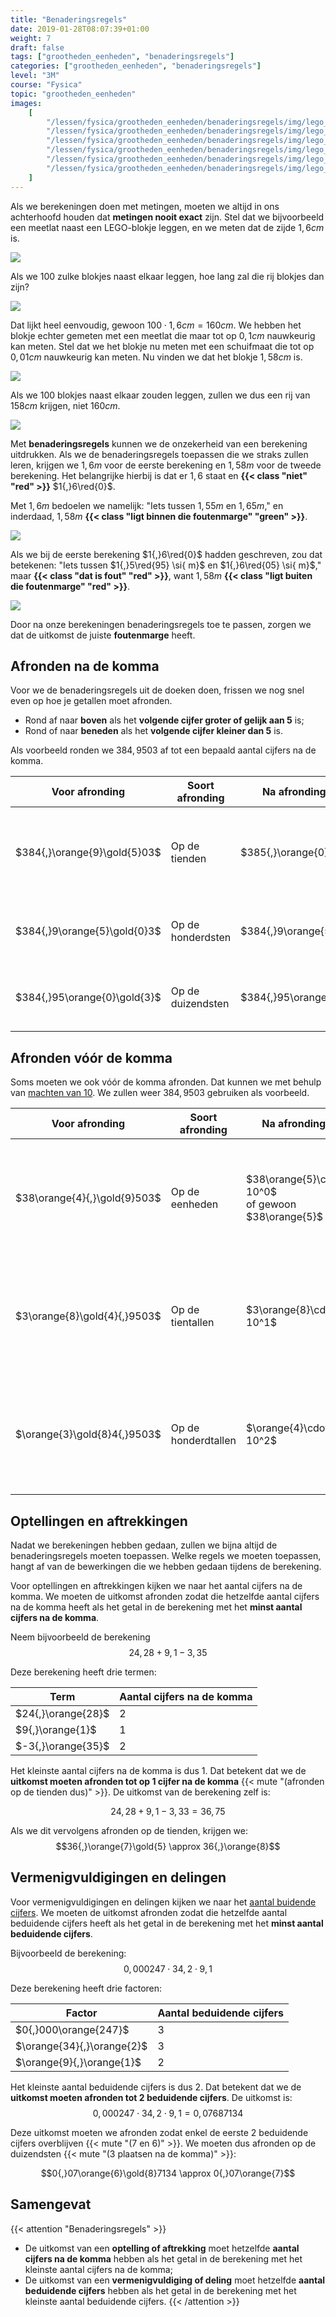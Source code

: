 ```yaml
---
title: "Benaderingsregels"
date: 2019-01-28T08:07:39+01:00
weight: 7
draft: false
tags: ["grootheden_eenheden", "benaderingsregels"]
categories: ["grootheden_eenheden", "benaderingsregels"]
level: "3M"
course: "Fysica"
topic: "grootheden_eenheden"
images:
    [
        "/lessen/fysica/grootheden_eenheden/benaderingsregels/img/lego_meetlat.png",
        "/lessen/fysica/grootheden_eenheden/benaderingsregels/img/lego_100_bricks.png",
        "/lessen/fysica/grootheden_eenheden/benaderingsregels/img/lego_schuifmaat.png",
        "/lessen/fysica/grootheden_eenheden/benaderingsregels/img/lego_100_measured.png",
        "/lessen/fysica/grootheden_eenheden/benaderingsregels/img/lego_100_correct_margin.png",
        "/lessen/fysica/grootheden_eenheden/benaderingsregels/img/lego_100_wrong_margin.png",
    ]
---
```


Als we berekeningen doen met metingen, moeten we altijd in ons achterhoofd
houden dat **metingen nooit exact** zijn. Stel dat we bijvoorbeeld een meetlat
naast een LEGO-blokje leggen, en we meten dat de zijde
$1{,}6 \si{ cm}$ is.

![](img/lego_meetlat.png )

Als we 100 zulke blokjes naast elkaar leggen,
hoe lang zal die rij blokjes dan zijn?

![](img/lego_100_bricks.png )

Dat lijkt heel eenvoudig, gewoon $100 \cdot 1{,}6 \si{ cm} = 160 \si{ cm}$. We
hebben het blokje echter gemeten met een meetlat die maar tot op $0{,}1 \si{
cm}$ nauwkeurig kan meten. Stel dat we het blokje nu meten met een schuifmaat
die tot op $0{,}01 \si{ cm}$ nauwkeurig kan meten. Nu vinden we dat het blokje
$1{,}58 \si{ cm}$ is.

![](img/lego_schuifmaat.png )

Als we 100 blokjes naast elkaar zouden leggen, zullen we dus een rij van $158
\si{ cm}$ krijgen, niet $160 \si{ cm}$.

![](img/lego_100_measured.png )

Met **benaderingsregels** kunnen we de onzekerheid van een berekening
uitdrukken. Als we de benaderingsregels toepassen die we straks zullen leren,
krijgen we $1{,}6 \si{ m}$ voor de eerste berekening en $1{,}58 \si{ m}$ voor
de tweede berekening. Het belangrijke hierbij is dat er $1{,}6$ staat en
**{{< class "niet" "red" >}}** $1{,}6\red{0}$.

Met $1{,}6 \si{ m}$ bedoelen we namelijk: "Iets tussen $1{,}55 \si{ m}$ en
$1{,}65 \si{ m}$," en inderdaad, $1{,}58 \si{ m}$
**{{< class "ligt binnen die foutenmarge" "green" >}}**.

![](img/lego_100_correct_margin.png )

Als we bij de eerste berekening $1{,}6\red{0}$ hadden geschreven, zou dat
betekenen: "Iets tussen $1{,}5\red{95} \si{ m}$ en $1{,}6\red{05} \si{ m}$,"
maar
**{{< class "dat is fout" "red" >}}**,
want $1{,}58 \si{ m}$
**{{< class "ligt buiten die foutenmarge" "red" >}}**.

![](img/lego_100_wrong_margin.png )

Door na onze berekeningen benaderingsregels toe te passen, zorgen we dat de
uitkomst de juiste **foutenmarge** heeft.

## Afronden na de komma

Voor we de benaderingsregels uit de doeken doen, frissen we nog snel even op
hoe je getallen moet afronden.

-   Rond af naar **boven** als het **volgende cijfer groter of gelijk aan 5** is;
-   Rond of naar **beneden** als het **volgende cijfer kleiner dan 5** is.

Als voorbeeld ronden we $384{,}9503$ af tot een bepaald aantal cijfers na de
komma.

| Voor afronding               | Soort afronding   | Na afronding         | Uitleg                                                                               |
| ---------------------------- | ----------------- | -------------------- | ------------------------------------------------------------------------------------ |
| $384{,}\orange{9}\gold{5}03$ | Op de tienden     | $385{,}\orange{0}$   | $\gold{5} \ge 5$ dus $\orange{9}$ wordt $1\orange{0}$, waardoor de $4$ een $5$ wordt |
| $384{,}9\orange{5}\gold{0}3$ | Op de honderdsten | $384{,}9\orange{5}$  | $\gold{0} \lt 5$ dus $\orange{5}$ blijft $\orange{5}$                                |
| $384{,}95\orange{0}\gold{3}$ | Op de duizendsten | $384{,}95\orange{0}$ | $\gold{3} \lt 5$ dus $\orange{0}$ blijft $\orange{0}$                                |

## Afronden vóór de komma

Soms moeten we ook vóór de komma afronden. Dat kunnen we met behulp van
[machten van 10](machten_van_10). We zullen weer $384{,}9503$ gebruiken als
voorbeeld.

| Voor afronding               | Soort afronding     | Na afronding                                          | Uitleg                                                                                                                               |
| ---------------------------- | ------------------- | ----------------------------------------------------- | ------------------------------------------------------------------------------------------------------------------------------------ |
| $38\orange{4}{,}\gold{9}503$ | Op de eenheden      | $38\orange{5}\cdot 10^0$<br> of gewoon $38\orange{5}$ | $\gold{9} \ge 5$ dus $\orange{4}$ wordt $\orange{5}$<br> Vermenigvuldigen met $10^0 = 1$ omdat we afronden op de **een**heden        |
| $3\orange{8}\gold{4}{,}9503$ | Op de tientallen    | $3\orange{8}\cdot 10^1$                               | $\gold{4} \lt 5$ dus $\orange{8}$ blijft $\orange{8}$<br> Vermenigvuldigen met $10^1 = 10$ omdat we afronden op de **tien**tallen    |
| $\orange{3}\gold{8}4{,}9503$ | Op de honderdtallen | $\orange{4}\cdot 10^2$                                | $\gold{8} \ge 5$ dus $\orange{3}$ wordt $\orange{4}$<br> Vermenigvuldigen met $10^2 = 100$ omdat we afronden op de **honderd**tallen |

## Optellingen en aftrekkingen

Nadat we berekeningen hebben gedaan, zullen we bijna altijd de
benaderingsregels moeten toepassen. Welke regels we moeten toepassen, hangt af
van de bewerkingen die we hebben gedaan tijdens de berekening.

Voor optellingen en aftrekkingen kijken we naar het aantal cijfers na de komma.
We moeten de uitkomst afronden zodat die hetzelfde aantal cijfers na de komma
heeft als het getal in de berekening met het **minst aantal cijfers na de
komma**.

Neem bijvoorbeeld de berekening
$$24{,}28 + 9{,}1 - 3{,}35$$

Deze berekening heeft drie termen:

| Term               | Aantal cijfers na de komma |
| ------------------ | -------------------------- |
| $24{,}\orange{28}$ | 2                          |
| $9{,}\orange{1}$   | 1                          |
| $-3{,}\orange{35}$ | 2                          |

Het kleinste aantal cijfers na de komma is dus 1. Dat betekent dat we de
**uitkomst moeten afronden tot op 1 cijfer na de komma**
{{< mute "(afronden op de tienden dus)" >}}. De uitkomst van de berekening zelf
is:

$$24{,}28 + 9{,}1 - 3{,}33 = 36{,}75$$

Als we dit vervolgens afronden op de tienden, krijgen we:
$$36{,}\orange{7}\gold{5} \approx 36{,}\orange{8}$$

## Vermenigvuldigingen en delingen

Voor vermenigvuldigingen en delingen kijken we naar het [aantal buidende
cijfers](beduidende_cijfers/#aantal-beduidende-cijfers). We moeten de
uitkomst afronden zodat die hetzelfde aantal beduidende cijfers heeft als het
getal in de berekening met het **minst aantal beduidende cijfers**.

Bijvoorbeeld de berekening:
$$0{,}000247 \cdot 34{,}2 \cdot 9{,}1$$

Deze berekening heeft drie factoren:

| Factor                     | Aantal beduidende cijfers |
| -------------------------- | ------------------------- |
| $0{,}000\orange{247}$      | 3                         |
| $\orange{34}{,}\orange{2}$ | 3                         |
| $\orange{9}{,}\orange{1}$  | 2                         |

Het kleinste aantal beduidende cijfers is dus 2. Dat betekent dat we de
**uitkomst moeten afronden tot 2 beduidende cijfers**. De uitkomst is:
$$0{,}000247 \cdot 34{,}2 \cdot 9{,}1 = 0{,}07687134$$

Deze uitkomst moeten we afronden zodat enkel de eerste 2 beduidende cijfers
overblijven {{< mute "($7$ en $6$)" >}}. We moeten dus afronden op de
duizendsten {{< mute "(3 plaatsen na de komma)" >}}:

$$0{,}07\orange{6}\gold{8}7134 \approx 0{,}07\orange{7}$$

## Samengevat

{{< attention "Benaderingsregels" >}}

-   De uitkomst van een **optelling of aftrekking** moet hetzelfde **aantal
    cijfers na de komma** hebben als het getal in de berekening met het kleinste
    aantal cijfers na de komma;
-   De uitkomst van een **vermenigvuldiging of deling** moet hetzelfde **aantal
    beduidende cijfers** hebben als het getal in de berekening met het kleinste
    aantal beduidende cijfers.
    {{< /attention >}}
